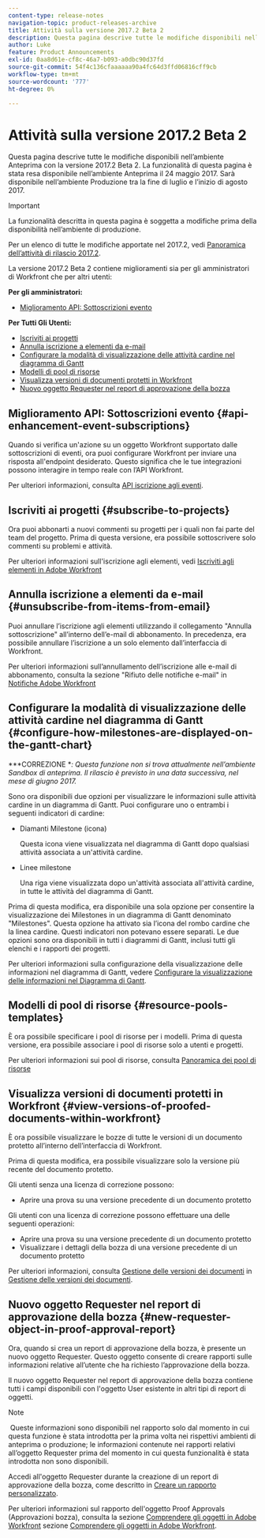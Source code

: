```yaml
---
content-type: release-notes
navigation-topic: product-releases-archive
title: Attività sulla versione 2017.2 Beta 2
description: Questa pagina descrive tutte le modifiche disponibili nell’ambiente Anteprima con la versione 2017.2 Beta 2. La funzionalità di questa pagina è stata resa disponibile nell’ambiente Anteprima il 24 maggio 2017. Sarà disponibile nell’ambiente Produzione tra la fine di luglio e l’inizio di agosto 2017.
author: Luke
feature: Product Announcements
exl-id: 0aa8d61e-cf8c-46a7-b093-a0dbc90d37fd
source-git-commit: 54f4c136cfaaaaaa90a4fc64d3ffd06816cff9cb
workflow-type: tm+mt
source-wordcount: '777'
ht-degree: 0%

---
```


# Attività sulla versione 2017.2 Beta 2

Questa pagina descrive tutte le modifiche disponibili nell’ambiente Anteprima con la versione 2017.2 Beta 2. La funzionalità di questa pagina è stata resa disponibile nell’ambiente Anteprima il 24 maggio 2017. Sarà disponibile nell’ambiente Produzione tra la fine di luglio e l’inizio di agosto 2017.

>[!IMPORTANT]
>
>La funzionalità descritta in questa pagina è soggetta a modifiche prima della disponibilità nell’ambiente di produzione.

Per un elenco di tutte le modifiche apportate nel 2017.2, vedi [Panoramica dell’attività di rilascio 2017.2](../../../../product-announcements/product-releases/quarterly-release-archive/2017.2-release-activity/2017.2-release-activity-overview.md).

La versione 2017.2 Beta 2 contiene miglioramenti sia per gli amministratori di Workfront che per altri utenti:

**Per gli amministratori:**

* [Miglioramento API: Sottoscrizioni evento](#api-enhancement-event-subscriptions)

**Per Tutti Gli Utenti:**

* [Iscriviti ai progetti](#subscribe-to-projects)
* [Annulla iscrizione a elementi da e-mail](#unsubscribe-from-items-from-email)
* [Configurare la modalità di visualizzazione delle attività cardine nel diagramma di Gantt](#configure-how-milestones-are-displayed-on-the-gantt-chart)
* [Modelli di pool di risorse](#resource-pools-templates)
* [Visualizza versioni di documenti protetti in Workfront](#view-versions-of-proofed-documents-within-workfront)
* [Nuovo oggetto Requester nel report di approvazione della bozza](#new-requester-object-in-proof-approval-report)

## Miglioramento API: Sottoscrizioni evento {#api-enhancement-event-subscriptions}

Quando si verifica un&#39;azione su un oggetto Workfront supportato dalle sottoscrizioni di eventi, ora puoi configurare Workfront per inviare una risposta all&#39;endpoint desiderato. Questo significa che le tue integrazioni possono interagire in tempo reale con l’API Workfront.

Per ulteriori informazioni, consulta [API iscrizione agli eventi](../../../../wf-api/general/event-subs-api.md). 

## Iscriviti ai progetti {#subscribe-to-projects}

Ora puoi abbonarti a nuovi commenti su progetti per i quali non fai parte del team del progetto. Prima di questa versione, era possibile sottoscrivere solo commenti su problemi e attività.

Per ulteriori informazioni sull&#39;iscrizione agli elementi, vedi [Iscriviti agli elementi in Adobe Workfront](../../../../workfront-basics/using-notifications/subscribe-to-items-in-workfront.md)

## Annulla iscrizione a elementi da e-mail {#unsubscribe-from-items-from-email}

Puoi annullare l’iscrizione agli elementi utilizzando il collegamento &quot;Annulla sottoscrizione&quot; all’interno dell’e-mail di abbonamento. In precedenza, era possibile annullare l’iscrizione a un solo elemento dall’interfaccia di Workfront.

Per ulteriori informazioni sull’annullamento dell’iscrizione alle e-mail di abbonamento, consulta la sezione &quot;Rifiuto delle notifiche e-mail&quot; in [Notifiche Adobe Workfront](../../../../workfront-basics/using-notifications/wf-notifications.md) 

## Configurare la modalità di visualizzazione delle attività cardine nel diagramma di Gantt {#configure-how-milestones-are-displayed-on-the-gantt-chart}

***CORREZIONE **: Questa funzione non si trova attualmente nell’ambiente Sandbox di anteprima. Il rilascio è previsto in una data successiva, nel mese di giugno 2017.*

Sono ora disponibili due opzioni per visualizzare le informazioni sulle attività cardine in un diagramma di Gantt. Puoi configurare uno o entrambi i seguenti indicatori di cardine:

* Diamanti Milestone (icona)

   Questa icona viene visualizzata nel diagramma di Gantt dopo qualsiasi attività associata a un&#39;attività cardine.

* Linee milestone

   Una riga viene visualizzata dopo un&#39;attività associata all&#39;attività cardine, in tutte le attività del diagramma di Gantt.

Prima di questa modifica, era disponibile una sola opzione per consentire la visualizzazione dei Milestones in un diagramma di Gantt denominato &quot;Milestones&quot;. Questa opzione ha attivato sia l’icona del rombo cardine che la linea cardine. Questi indicatori non potevano essere separati. Le due opzioni sono ora disponibili in tutti i diagrammi di Gantt, inclusi tutti gli elenchi e i rapporti dei progetti. 

Per ulteriori informazioni sulla configurazione della visualizzazione delle informazioni nel diagramma di Gantt, vedere [Configurare la visualizzazione delle informazioni nel Diagramma di Gantt](../../../../manage-work/gantt-chart/use-the-gantt-chart/configure-info-on-gantt-chart.md).

## Modelli di pool di risorse {#resource-pools-templates}

È ora possibile specificare i pool di risorse per i modelli. Prima di questa versione, era possibile associare i pool di risorse solo a utenti e progetti.

Per ulteriori informazioni sui pool di risorse, consulta [Panoramica dei pool di risorse](../../../../resource-mgmt/resource-planning/resource-pools/work-with-resource-pools.md)

## Visualizza versioni di documenti protetti in Workfront {#view-versions-of-proofed-documents-within-workfront}

È ora possibile visualizzare le bozze di tutte le versioni di un documento protetto all’interno dell’interfaccia di Workfront. 

Prima di questa modifica, era possibile visualizzare solo la versione più recente del documento protetto.

Gli utenti senza una licenza di correzione possono:

* Aprire una prova su una versione precedente di un documento protetto

Gli utenti con una licenza di correzione possono effettuare una delle seguenti operazioni:

* Aprire una prova su una versione precedente di un documento protetto
* Visualizzare i dettagli della bozza di una versione precedente di un documento protetto

Per ulteriori informazioni, consulta [Gestione delle versioni dei documenti](../../../../documents/managing-documents/manage-document-versions.md) in [Gestione delle versioni dei documenti](../../../../documents/managing-documents/manage-document-versions.md).

## Nuovo oggetto Requester nel report di approvazione della bozza {#new-requester-object-in-proof-approval-report}

Ora, quando si crea un report di approvazione della bozza, è presente un nuovo oggetto Requester. Questo oggetto consente di creare rapporti sulle informazioni relative all’utente che ha richiesto l’approvazione della bozza. 

Il nuovo oggetto Requester nel report di approvazione della bozza contiene tutti i campi disponibili con l&#39;oggetto User esistente in altri tipi di report di oggetti.

>[!NOTE]
>
> Queste informazioni sono disponibili nel rapporto solo dal momento in cui questa funzione è stata introdotta per la prima volta nei rispettivi ambienti di anteprima o produzione; le informazioni contenute nei rapporti relativi all’oggetto Requester prima del momento in cui questa funzionalità è stata introdotta non sono disponibili.

Accedi all&#39;oggetto Requester durante la creazione di un report di approvazione della bozza, come descritto in [Creare un rapporto personalizzato](../../../../reports-and-dashboards/reports/creating-and-managing-reports/create-custom-report.md).

Per ulteriori informazioni sul rapporto dell&#39;oggetto Proof Approvals (Approvazioni bozza), consulta la sezione [Comprendere gli oggetti in Adobe Workfront](../../../../workfront-basics/navigate-workfront/workfront-navigation/understand-objects.md) sezione [Comprendere gli oggetti in Adobe Workfront](../../../../workfront-basics/navigate-workfront/workfront-navigation/understand-objects.md).
